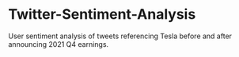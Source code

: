# Twitter-Sentiment-Analysis
User sentiment analysis of tweets referencing Tesla before and after announcing 2021 Q4 earnings.
